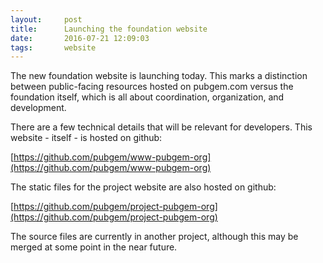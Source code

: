 ```yaml
---
layout:     post
title:      Launching the foundation website
date:       2016-07-21 12:09:03
tags:       website
---
```


The new foundation website is launching today.  This marks a distinction between public-facing resources hosted on pubgem.com versus the foundation itself, which is all about coordination, organization, and development.

There are a few technical details that will be relevant for developers.  This website - itself - is hosted on github:

[https://github.com/pubgem/www-pubgem-org](https://github.com/pubgem/www-pubgem-org)

The static files for the project website are also hosted on github:

[https://github.com/pubgem/project-pubgem-org](https://github.com/pubgem/project-pubgem-org)

The source files are currently in another project, although this may be merged at some point in the near future.
